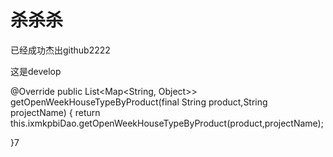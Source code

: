 # 杀杀杀

已经成功杰出github2222



这是develop

@Override
public List<Map<String, Object>> getOpenWeekHouseTypeByProduct(final String product,String 		  projectName) {
      return this.ixmkpbiDao.getOpenWeekHouseTypeByProduct(product,projectName);
	
	
}7

